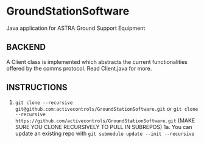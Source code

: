 # GroundStationSoftware
Java application for ASTRA Ground Support Equipment

## BACKEND

A Client class is implemented which abstracts the current functionalities offered by the comms protocol. Read Client.java for more.

## INSTRUCTIONS

1. `git clone --recursive git@github.com:activecontrols/GroundStationSoftware.git` or `git clone --recursive https://github.com/activecontrols/GroundStationSoftware.git` (MAKE SURE YOU CLONE RECURSIVELY TO PULL IN SUBREPOS)
1a. You can update an existing repo with `git submodule update --init --recursive`
